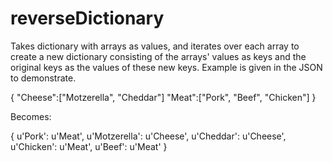 # reverseDictionary
Takes dictionary with arrays as values, and iterates over each array to create a new dictionary consisting of the arrays' values as keys and the original keys as the values of these new keys. Example is given in the JSON to demonstrate.

{
  "Cheese":["Motzerella", "Cheddar"]
  "Meat":["Pork", "Beef", "Chicken"]
}

Becomes:

{
  u'Pork': u'Meat',
  u'Motzerella': u'Cheese', 
  u'Cheddar': u'Cheese', 
  u'Chicken': u'Meat', 
  u'Beef': u'Meat'
}
